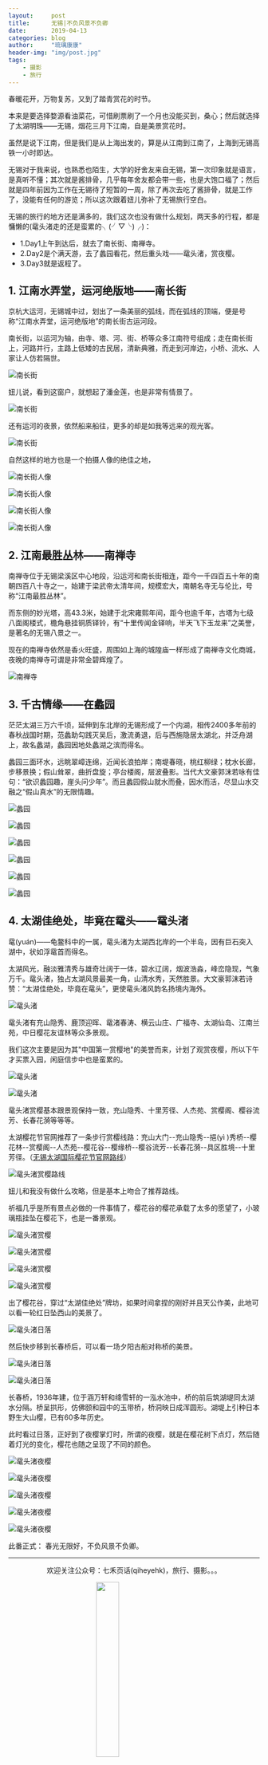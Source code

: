 ```yaml
---
layout:     post
title:      无锡|不负风景不负卿
date:       2019-04-13
categories: blog
author:     "琉璃康康"
header-img: "img/post.jpg"
tags:
    - 摄影
    - 旅行
---
```


<style>
img{
  display:block;
  margin:0
  auto;
}
</style>

<meta name="referrer" content="never">

春暖花开，万物复苏，又到了踏青赏花的时节。

本来是要选择婺源看油菜花，可惜刷票刷了一个月也没能买到，桑心；然后就选择了太湖明珠——无锡，烟花三月下江南，自是美景赏花时。

虽然是说下江南，但是我们是从上海出发的，算是从江南到江南了，上海到无锡高铁一小时即达。

无锡对于我来说，也熟悉也陌生，大学的好舍友来自无锡，第一次印象就是语言，是真听不懂；其次就是酱排骨，几乎每年舍友都会带一些，也是大饱口福了；然后就是四年前因为工作在无锡待了短暂的一周，除了再次去吃了酱排骨，就是工作了，没能有任何的游览；所以这次跟着妞儿弥补了无锡旅行空白。

无锡的旅行的地方还是满多的，我们这次也没有做什么规划，两天多的行程，都是慵懒的(鼋头渚走的还是蛮累的╮(╯▽╰)╭)：

- 1.Day1上午到达后，就去了南长街、南禅寺。
- 2.Day2是个满天游，去了蠡园看花，然后重头戏——鼋头渚，赏夜樱。
- 3.Day3就是返程了。

## 1. 江南水弄堂，运河绝版地——南长街

京杭大运河，无锡城中过，划出了一条美丽的弧线，而在弧线的顶端，便是号称“江南水弄堂，运河绝版地”的南长街古运河段。

南长街，以运河为轴，由寺、塔、河、街、桥等众多江南符号组成；走在南长街上，河路并行，主路上低矮的古民居，清新典雅，而走到河岸边，小桥、流水、人家让人仿若隔世。

![南长街][1]

妞儿说，看到这窗户，就想起了潘金莲，也是非常有情景了。

![南长街][2]

还有运河的夜景，依然船来船往，更多的却是如我等远来的观光客。

![南长街][3]

自然这样的地方也是一个拍摄人像的绝佳之地，

![南长街人像][4]

![南长街人像][5]

![南长街人像][6]

![南长街人像][7]


## 2. 江南最胜丛林——南禅寺

南禅寺位于无锡梁溪区中心地段，沿运河和南长街相连，距今一千四百五十年的南朝四百八十寺之一，始建于梁武帝太清年间，规模宏大，南朝名寺无与伦比，号称“江南最胜丛林”。

而东侧的妙光塔，高43.3米，始建于北宋雍熙年间，距今也逾千年，古塔为七级八面阁楼式，檐角悬挂铜质铎铃，有“十里传闻金铎响，半天飞下玉龙来”之美誉，是著名的无锡八景之一。

现在的南禅寺依然是香火旺盛，周围如上海的城隍庙一样形成了南禅寺文化商城，夜晚的南禅寺可谓是非常金碧辉煌了。

![南禅寺][8]

## 3. 千古情缘——在蠡园

茫茫太湖三万六千顷，延伸到东北岸的无锡形成了一个内湖，相传2400多年前的春秋战国时期，范蠡助勾践灭吴后，激流勇退，后与西施隐居太湖北，并泛舟湖上，故名蠡湖，蠡园因地处蠡湖之滨而得名。

蠡园三面环水，远眺翠嶂连绵，近闻长浪拍岸；南堤春晓，桃红柳绿；枕水长廊，步移景换；假山耸翠，曲折盘旋；亭台楼阁，层波叠影。当代大文豪郭沫若咏有佳句：“欲识蠡园趣，崖头问少年”。而且蠡园假山就水而叠，因水而活，尽显山水交融之“假山真水”的无限情趣。

![蠡园][9]

![蠡园][10]

![蠡园][11]

![蠡园][12]

![蠡园][13]

![蠡园][14]

## 4. 太湖佳绝处，毕竟在鼋头——鼋头渚

鼋(yuán)——龟鳖科中的一属，鼋头渚为太湖西北岸的一个半岛，因有巨石突入湖中，状如浮鼋首而得名。

太湖风光，融淡雅清秀与雄奇壮阔于一体，碧水辽阔，烟波浩淼，峰峦隐现，气象万千。鼋头渚，独占太湖风景最美一角，山清水秀，天然胜景。大文豪郭沫若诗赞：“太湖佳绝处，毕竟在鼋头”，更使鼋头渚风韵名扬境内海外。

![鼋头渚][15]

鼋头渚有充山隐秀、鹿顶迎晖、鼋渚春涛、横云山庄、广福寺、太湖仙岛、江南兰苑，中日樱花友谊林等众多景观。

我们这次主要是因为其"中国第一赏樱地"的美誉而来，计划了观赏夜樱，所以下午才买票入园，闲庭信步中也是蛮累的。

![鼋头渚][16]

![鼋头渚][17]

鼋头渚赏樱基本跟景观保持一致，充山隐秀、十里芳径、人杰苑、赏樱阁、樱谷流芳、长春花漪等等等。

太湖樱花节官网推荐了一条步行赏樱线路：充山大门--充山隐秀--挹(yì )秀桥--樱花林--赏樱阁--人杰苑--樱花谷--樱缘桥--樱谷流芳--长春花漪--具区胜境--十里芳径。（[无锡太湖国际樱花节官网路线](http://2019.ytz.com.cn/yhj/travel)）

![鼋头渚赏樱路线][18]

妞儿和我没有做什么攻略，但是基本上吻合了推荐路线。

祈福几乎是所有景点必做的一件事情了，樱花谷的樱花承载了太多的愿望了，小玻璃瓶挂坠在樱花下，也是一番景观。

![鼋头渚赏樱][19]

![鼋头渚赏樱][20]

![鼋头渚赏樱][21]

![鼋头渚赏樱][22]

出了樱花谷，穿过“太湖佳绝处”牌坊，如果时间拿捏的刚好并且天公作美，此地可以看一轮红日坠西山的美景了。

![鼋头渚日落][23]

然后快步移到长春桥后，可以看一场夕阳古船对称桥的美景。

![鼋头渚日落][24]

![鼋头渚日落][25]

长春桥，1936年建，位于涵万轩和绛雪轩的一泓水池中，桥的前后筑湖堤同太湖水分隔。桥呈拱形，仿佛颐和园中的玉带桥，桥洞映日成浑圆形。湖堤上引种日本野生大山樱，已有60多年历史。

此时看过日落，正好到了夜樱掌灯时，所谓的夜樱，就是在樱花树下点灯，然后随着灯光的变化，樱花也随之呈现了不同的颜色。

![鼋头渚夜樱][26]

![鼋头渚夜樱][27]

![鼋头渚夜樱][28]

![鼋头渚夜樱][29]

![鼋头渚夜樱][30]

此番正式：
春光无限好，不负风景不负卿。

------------
<p align="center">欢迎关注公众号：七禾页话(qiheyehk)，旅行、摄影。。。</p>
<img src="https://mmbiz.qpic.cn/mmbiz_jpg/QqiaFS6NT0eD1g2UjYu4VfCGHmbhgVqOAnNnJQfN7ZhRVUCopYOsfpPtIEB95VNEqu8trAxJXzGDg01ka6z6wzQ/0?wx_fmt=jpeg" width="30%"/>

  [1]: https://mmbiz.qpic.cn/mmbiz_jpg/QqiaFS6NT0eC9QibIvuDKY0xPvy8IZa6TzkOoK5YFAl0d8PchmCcw8MvDuHwWqxH4E0CSyeMKlRYxerXj50ZYaiaA/0?wx_fmt=jpeg
  [2]: https://mmbiz.qpic.cn/mmbiz_jpg/QqiaFS6NT0eC9QibIvuDKY0xPvy8IZa6Tzyz9kNck7sDNpUicukpn9FYugMIzibZtg81DewPavrNqVQ7xCXYY8amuQ/0?wx_fmt=jpeg
  [3]: https://mmbiz.qpic.cn/mmbiz_jpg/QqiaFS6NT0eC9QibIvuDKY0xPvy8IZa6Tz9uANZPtkyuZOe8FkMQAr6afATFoiaDNBFicchLAFxy4mtZZics0WpKAHg/0?wx_fmt=jpeg
  [4]: https://mmbiz.qpic.cn/mmbiz_jpg/QqiaFS6NT0eC9QibIvuDKY0xPvy8IZa6TzKib31yHCyWtdhEuCC9iafNIUmFiaBbsfQVicUagM6GLPJlOA2JVYwibbTrw/0?wx_fmt=jpeg
  [5]: https://mmbiz.qpic.cn/mmbiz_jpg/QqiaFS6NT0eC9QibIvuDKY0xPvy8IZa6TzibNOJzMEiccXDrAsJQzMiblvYlyBEOkROUmoJ73y1O7SN5KzngzHaOpYQ/0?wx_fmt=jpeg
  [6]: https://mmbiz.qpic.cn/mmbiz_jpg/QqiaFS6NT0eC9QibIvuDKY0xPvy8IZa6TzQXsRYr2qVGZBMJlwqEnbr1wF80q1fp1azb8SiaNuYoEcUGVosgxXfjQ/0?wx_fmt=jpeg
  [7]: https://mmbiz.qpic.cn/mmbiz_jpg/QqiaFS6NT0eC9QibIvuDKY0xPvy8IZa6Tz1oye3F5eicsJxdxZdPCR4jiaJ3ibf9Wqedq5HhJXEIcxgE4of6OYncbYg/0?wx_fmt=jpeg
  [8]: https://mmbiz.qpic.cn/mmbiz_jpg/QqiaFS6NT0eC9QibIvuDKY0xPvy8IZa6TzMV5ZO4QFu5wM5nD6lyUYrhWfZkSfvctdWmpxgsBicSdXvTzXakg17FA/0?wx_fmt=jpeg
  [9]: https://mmbiz.qpic.cn/mmbiz_jpg/QqiaFS6NT0eC9QibIvuDKY0xPvy8IZa6TzxNq3IajdKk38CgqAK2BrIgAxBRibjHNvicoiaVIt7OibpgVibkDN2EmWshQ/0?wx_fmt=jpeg
  [10]: https://mmbiz.qpic.cn/mmbiz_jpg/QqiaFS6NT0eC9QibIvuDKY0xPvy8IZa6Tzjt7ibMeNeO0w3QRGSORoAmGykhZVCWLo3nOiaLYqFFCQySPwYldsMUhw/0?wx_fmt=jpeg
  [11]: https://mmbiz.qpic.cn/mmbiz_jpg/QqiaFS6NT0eC9QibIvuDKY0xPvy8IZa6TziaV1aqfGRqg7xOKZXCLyicuPLF3uoJ7fbNgCPwicZ9VjxiaRPwiaDTLhbeQ/0?wx_fmt=jpeg
  [12]: https://mmbiz.qpic.cn/mmbiz_jpg/QqiaFS6NT0eC9QibIvuDKY0xPvy8IZa6TzghTaVJxhozQVib9aYWlAQvZDUvp4y8gfK6yjDCJib3HibDziaAMgcrn28g/0?wx_fmt=jpeg
  [13]: https://mmbiz.qpic.cn/mmbiz_jpg/QqiaFS6NT0eC9QibIvuDKY0xPvy8IZa6TzOjib5rdvZlQsu03MG2Dk15cf24IUp0L6AmoMYtr1XHTha5hPtMYyAzQ/0?wx_fmt=jpeg
  [14]: https://mmbiz.qpic.cn/mmbiz_jpg/QqiaFS6NT0eC9QibIvuDKY0xPvy8IZa6TzNFsmtbve7DkFeJMTmNDWibK1K61iaLrz8ib2KhqAiaRkVYpDO40OvgoMVw/0?wx_fmt=jpeg
  [15]: https://mmbiz.qpic.cn/mmbiz_jpg/QqiaFS6NT0eC9QibIvuDKY0xPvy8IZa6TzVeGON38XDice8VTKbCdwfgQl7gs1lkbtwQpFVxokSp9jLREzJFCKbRQ/0?wx_fmt=jpeg
  [16]: https://mmbiz.qpic.cn/mmbiz_jpg/QqiaFS6NT0eC9QibIvuDKY0xPvy8IZa6TzcPdQaRZ5wjaQfvVuLd5X1d6MbH8NqEhrroibOuBNZfSjCOPicMuEwvfg/0?wx_fmt=jpeg
  [17]: https://mmbiz.qpic.cn/mmbiz_jpg/QqiaFS6NT0eBmTl9OvMibudtKwSc3JQicAWgm7JS8xmaRwU58RAiaa9cAtHuGPfQ0ofjicDafQZiaM7o4Pu7Ebk1m0ug/0?wx_fmt=jpeg
  [18]: https://mmbiz.qpic.cn/mmbiz_jpg/QqiaFS6NT0eBmTl9OvMibudtKwSc3JQicAW6xXtgibY0NM7aQbphX76Q8pq4K9FLT53DexLP2ZmWsPyEcWcZIGu6Hw/0?wx_fmt=jpeg
  [19]: https://mmbiz.qlogo.cn/mmbiz_jpg/QqiaFS6NT0eBmTl9OvMibudtKwSc3JQicAWrQutaYXeicibUkLyrtB0hzvj20t5bib8HeWEI6ibvbwpXLDZyTA2tRAUPw/0?wx_fmt=jpeg
  [20]: https://mmbiz.qpic.cn/mmbiz_jpg/QqiaFS6NT0eBmTl9OvMibudtKwSc3JQicAWFfjmdibNaP2W4nLORNtxKKtdW0IQaMrTBlnLAJwGbPgiaspKrmNibicJ6w/0?wx_fmt=jpeg
  [21]: https://mmbiz.qpic.cn/mmbiz_jpg/QqiaFS6NT0eBmTl9OvMibudtKwSc3JQicAWwS4UMgia5z0FGzVichUcIR7NMsqRrS5jGiaz4Vhibmf2fPHU8icvMo7Iklg/0?wx_fmt=jpeg
  [22]: https://mmbiz.qpic.cn/mmbiz_jpg/QqiaFS6NT0eBmTl9OvMibudtKwSc3JQicAW4I1lmkLRMnCRwDnjmf3lhnic6zrdwvoJtCRRGMuUeCU2icd8ssiaZhjCA/0?wx_fmt=jpeg
  [23]: https://mmbiz.qpic.cn/mmbiz_jpg/QqiaFS6NT0eBmTl9OvMibudtKwSc3JQicAWXRNobVLAWJTiav6PtNj31efliaY0dMI9oZZtmZG4GkV8QCia7WSLnofoQ/0?wx_fmt=jpeg
  [24]: https://mmbiz.qpic.cn/mmbiz_jpg/QqiaFS6NT0eBmTl9OvMibudtKwSc3JQicAWjd3TpduiaVjgyqic69FFYblRZEbz9MKhX6QUuJSrCOrce9QVicAL1vfiaA/0?wx_fmt=jpeg
  [25]: https://mmbiz.qpic.cn/mmbiz_jpg/QqiaFS6NT0eBmTl9OvMibudtKwSc3JQicAWPia97vpzy8XTBkbwnIfafYbmZp0wMbzSbdtHpfoV9SHDicyPbCuzeopg/0?wx_fmt=jpeg
  [26]: https://mmbiz.qpic.cn/mmbiz_jpg/QqiaFS6NT0eBmTl9OvMibudtKwSc3JQicAWAt589CZtKbIxicfgNWKC1t4qrwEReG2xFAlvjccWyT3we69gkNMV9Lg/0?wx_fmt=jpeg
  [27]: https://mmbiz.qpic.cn/mmbiz_jpg/QqiaFS6NT0eBmTl9OvMibudtKwSc3JQicAW4IdbAjzup0LIvpiclYib6FiaoMV70MrI9YGGeFGGlXZpeFBRDjLvIm1Og/0?wx_fmt=jpeg
  [28]: https://mmbiz.qpic.cn/mmbiz_jpg/QqiaFS6NT0eBmTl9OvMibudtKwSc3JQicAWz41R5DTessib2ytVZZFV70icna5F3AQGUOJB0sfneficubvKjRgTicZZIA/0?wx_fmt=jpeg
  [29]: https://mmbiz.qpic.cn/mmbiz_jpg/QqiaFS6NT0eBmTl9OvMibudtKwSc3JQicAWtakno3icoNJicNPKQDU1BydicCXE5jKVVia4GsGI14KnH9onXgHMryCapQ/0?wx_fmt=jpeg
  [30]: https://mmbiz.qpic.cn/mmbiz_jpg/QqiaFS6NT0eBmTl9OvMibudtKwSc3JQicAWs730dqGEsiafTAiaeOhbM6DgQTB1vDOorxJc8eicOkZOzNwp7SUwmibZag/0?wx_fmt=jpeg